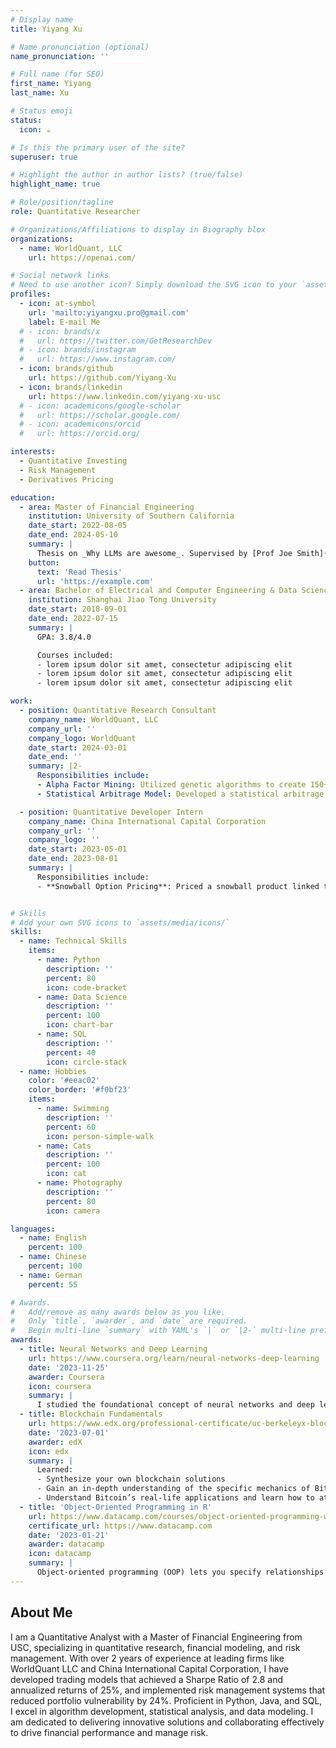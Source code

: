 ```yaml
---
# Display name
title: Yiyang Xu

# Name pronunciation (optional)
name_pronunciation: ''

# Full name (for SEO)
first_name: Yiyang
last_name: Xu

# Status emoji
status:
  icon: ☕️

# Is this the primary user of the site?
superuser: true

# Highlight the author in author lists? (true/false)
highlight_name: true

# Role/position/tagline
role: Quantitative Researcher

# Organizations/Affiliations to display in Biography blox
organizations:
  - name: WorldQuant, LLC
    url: https://openai.com/

# Social network links
# Need to use another icon? Simply download the SVG icon to your `assets/media/icons/` folder.
profiles:
  - icon: at-symbol
    url: 'mailto:yiyangxu.pro@gmail.com'
    label: E-mail Me
  # - icon: brands/x
  #   url: https://twitter.com/GetResearchDev
  # - icon: brands/instagram
  #   url: https://www.instagram.com/
  - icon: brands/github
    url: https://github.com/Yiyang-Xu
  - icon: brands/linkedin
    url: https://www.linkedin.com/yiyang-xu-usc
  # - icon: academicons/google-scholar
  #   url: https://scholar.google.com/
  # - icon: academicons/orcid
  #   url: https://orcid.org/

interests:
  - Quantitative Investing
  - Risk Management
  - Derivatives Pricing

education:
  - area: Master of Financial Engineering
    institution: University of Southern California
    date_start: 2022-08-05
    date_end: 2024-05-10
    summary: |
      Thesis on _Why LLMs are awesome_. Supervised by [Prof Joe Smith](https://example.com). Presented papers at 5 IEEE conferences with the contributions being published in 2 Springer journals.
    button:
      text: 'Read Thesis'
      url: 'https://example.com'
  - area: Bachelor of Electrical and Computer Engineering & Data Science
    institution: Shanghai Jiao Tong University
    date_start: 2018-09-01
    date_end: 2022-07-15
    summary: |
      GPA: 3.8/4.0

      Courses included:
      - lorem ipsum dolor sit amet, consectetur adipiscing elit
      - lorem ipsum dolor sit amet, consectetur adipiscing elit
      - lorem ipsum dolor sit amet, consectetur adipiscing elit

work:
  - position: Quantitative Research Consultant
    company_name: WorldQuant, LLC
    company_url: ''
    company_logo: WorldQuant
    date_start: 2024-03-01
    date_end: ''
    summary: |2-
      Responsibilities include:
      - Alpha Factor Mining: Utilized genetic algorithms to create 150+ alpha factors in US, Chinese stock market, including 100+ price-volume factors. Achieved a maximum out-sample Sharpe ratio of 5.07.
      - Statistical Arbitrage Model: Developed a statistical arbitrage model for the A-share market. Utilized cointegration and mean reversion strategies, achieving a Sharpe Ratio of 2.8 and annualized return of 25%.

  - position: Quantitative Developer Intern
    company_name: China International Capital Corporation
    company_url: ''
    company_logo: ''
    date_start: 2023-05-01
    date_end: 2023-08-01
    summary: |
      Responsibilities include:
      - **Snowball Option Pricing**: Priced a snowball product linked to the CSI 500 index using the Black-Scholes model and Monte Carlo simulation in Python. Implemented partial differential equations (PDEs) to calculate the Greeks.


# Skills
# Add your own SVG icons to `assets/media/icons/`
skills:
  - name: Technical Skills
    items:
      - name: Python
        description: ''
        percent: 80
        icon: code-bracket
      - name: Data Science
        description: ''
        percent: 100
        icon: chart-bar
      - name: SQL
        description: ''
        percent: 40
        icon: circle-stack
  - name: Hobbies
    color: '#eeac02'
    color_border: '#f0bf23'
    items:
      - name: Swimming
        description: ''
        percent: 60
        icon: person-simple-walk
      - name: Cats
        description: ''
        percent: 100
        icon: cat
      - name: Photography
        description: ''
        percent: 80
        icon: camera

languages:
  - name: English
    percent: 100
  - name: Chinese
    percent: 100
  - name: German
    percent: 55

# Awards.
#   Add/remove as many awards below as you like.
#   Only `title`, `awarder`, and `date` are required.
#   Begin multi-line `summary` with YAML's `|` or `|2-` multi-line prefix and indent 2 spaces below.
awards:
  - title: Neural Networks and Deep Learning
    url: https://www.coursera.org/learn/neural-networks-deep-learning
    date: '2023-11-25'
    awarder: Coursera
    icon: coursera
    summary: |
      I studied the foundational concept of neural networks and deep learning. By the end, I was familiar with the significant technological trends driving the rise of deep learning; build, train, and apply fully connected deep neural networks; implement efficient (vectorized) neural networks; identify key parameters in a neural network’s architecture; and apply deep learning to your own applications.
  - title: Blockchain Fundamentals
    url: https://www.edx.org/professional-certificate/uc-berkeleyx-blockchain-fundamentals
    date: '2023-07-01'
    awarder: edX
    icon: edx
    summary: |
      Learned:
      - Synthesize your own blockchain solutions
      - Gain an in-depth understanding of the specific mechanics of Bitcoin
      - Understand Bitcoin’s real-life applications and learn how to attack and destroy Bitcoin, Ethereum, smart contracts and Dapps, and alternatives to Bitcoin’s Proof-of-Work consensus algorithm
  - title: 'Object-Oriented Programming in R'
    url: https://www.datacamp.com/courses/object-oriented-programming-with-s3-and-r6-in-r
    certificate_url: https://www.datacamp.com
    date: '2023-01-21'
    awarder: datacamp
    icon: datacamp
    summary: |
      Object-oriented programming (OOP) lets you specify relationships between functions and the objects that they can act on, helping you manage complexity in your code. This is an intermediate level course, providing an introduction to OOP, using the S3 and R6 systems. S3 is a great day-to-day R programming tool that simplifies some of the functions that you write. R6 is especially useful for industry-specific analyses, working with web APIs, and building GUIs.
---
```


## About Me

I am a Quantitative Analyst with a Master of Financial Engineering from USC, specializing in quantitative research, financial modeling, and risk management. With over 2 years of experience at leading firms like WorldQuant LLC and China International Capital Corporation, I have developed trading models that achieved a Sharpe Ratio of 2.8 and annualized returns of 25%, and implemented risk management systems that reduced portfolio vulnerability by 24%. Proficient in Python, Java, and SQL, I excel in algorithm development, statistical analysis, and data modeling. I am dedicated to delivering innovative solutions and collaborating effectively to drive financial performance and manage risk.
